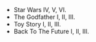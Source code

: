 * Star Wars IV, V, VI.
* The Godfather I, II, III.
* Toy Story I, II, III.
* Back To The Future I, II, III.
